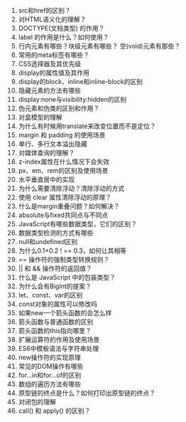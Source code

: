 1. src和href的区别？
2. 对HTML语义化的理解？
3. DOCTYPE(⽂档类型) 的作⽤？
4. label 的作用是什么？如何使用？
5. 行内元素有哪些？块级元素有哪些？ 空(void)元素有那些？
6. 常⽤的meta标签有哪些？
7. CSS选择器及其优先级
8. display的属性值及其作用
9. display的block、inline和inline-block的区别
10. 隐藏元素的方法有哪些
11. display:none与visibility:hidden的区别
12. 伪元素和伪类的区别和作用？
13. 对盒模型的理解
14. 为什么有时候⽤translate来改变位置⽽不是定位？
15. margin 和 padding 的使用场景
16. 单行、多行文本溢出隐藏
17. 对媒体查询的理解？
18. z-index属性在什么情况下会失效
19. px、em、rem的区别及使用场景
20. 水平垂直居中的实现
21. 为什么需要清除浮动？清除浮动的方式
22. 使用 clear 属性清除浮动的原理？
23. 什么是margin重叠问题？如何解决？
24. absolute与fixed共同点与不同点
25. JavaScript有哪些数据类型，它们的区别？
26. 数据类型检测的方式有哪些
27. null和undefined区别
28. 为什么0.1+0.2 ! == 0.3，如何让其相等
29. == 操作符的强制类型转换规则？
30. || 和 && 操作符的返回值？
31. 什么是 JavaScript 中的包装类型？
32. 为什么会有BigInt的提案？
33. let、const、var的区别
34. const对象的属性可以修改吗
35. 如果new一个箭头函数的会怎么样
36. 箭头函数与普通函数的区别
37. 箭头函数的this指向哪⾥？
38. 扩展运算符的作用及使用场景
39. ES6中模板语法与字符串处理
40. new操作符的实现原理
41. 常见的DOM操作有哪些
42. for...in和for...of的区别
43. 数组的遍历方法有哪些
44. 原型链的终点是什么？如何打印出原型链的终点？
45. 对闭包的理解
46. call() 和 apply() 的区别？